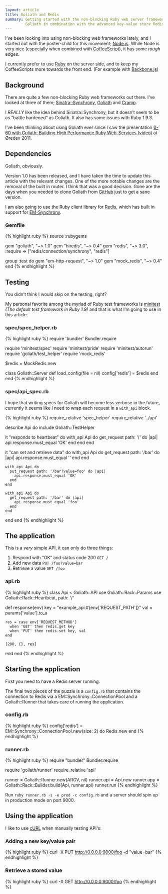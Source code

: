 ```yaml
---
layout: article
title: Goliath and Redis
summary: Getting started with the non-blocking Ruby web server framework
         Goliath in combination with the advanced key-value store Redis.
---
```

I’ve been looking into using non-blocking web frameworks lately, and I started
out with the poster-child for this movement; [Node.js](http://nodejs.org/).
While Node is very nice (especially when combined with
[CoffeeScript](http://coffeescript.org/)), it has some *rough* edges.

I currently prefer to use [Ruby](http://ruby-lang.org/) on the server side,
and to keep my CoffeeScripts more towards the front end. (For example
with [Backbone.js](http://documentcloud.github.com/backbone/))

## Background

There are quite a few non-blocking Ruby web frameworks out there.
I’ve looked at three of them;
[Sinatra::Synchrony](http://kyledrake.net/sinatra-synchrony/),
[Goliath](http://goliath.io/) and [Cramp](http://cramp.in/).

I *REALLY* like the idea behind Sinatra::Synchrony, but it doesn’t seem
to be as “battle hardened” as Goliath. It also has some issues
with Ruby 1.9.3.

I’ve been thinking about using Goliath ever since I saw the presentation
[0-60 with Goliath: Building High Performance Ruby Web-Services
](http://www.slideshare.net/igrigorik/060-with-goliath-high-performance-web-services)
([video](http://confreaks.net/videos/653)) at Øredev 2011.

## Dependencies

Goliath, obviously.

Version 1.0 has been released, and I have taken the time 
to update this article with the relevant changes. One of the 
more notable changes are the removal of the built in router.
I think that was a good decision. Gone are the days when 
you needed to clone Goliath from 
[GitHub](https://github.com/postrank-labs/goliath) 
just to get a sane version.

I am also going to use the Ruby client library for 
[Redis](http://redis.io/), which has built in support for
[EM-Synchrony](https://github.com/igrigorik/em-synchrony).

### Gemfile

{% highlight ruby %}
source :rubygems

gem "goliath", "~> 1.0"
gem "hiredis", "~> 0.4"
gem "redis",   "~> 3.0",
    :require => ["redis/connection/synchrony", "redis"]

group :test do
  gem "em-http-request", "~> 1.0"
  gem "mock_redis", "~> 0.4"
end
{% endhighlight %}

## Testing

You didn’t think I would skip on the testing, right?

My personal favorite among the myriad of Ruby test frameworks is
[minitest](https://github.com/seattlerb/minitest)
*(The default test framework in Ruby 1.9)* and that is
what I’m going to use in this article.

### spec/spec_helper.rb

{% highlight ruby %}
require 'bundler'
Bundler.require

require 'minitest/spec'
require 'minitest/pride'
require 'minitest/autorun'
require 'goliath/test_helper'
require 'mock_redis'

$redis = MockRedis.new

class Goliath::Server
  def load_config(file = nil)
    config['redis'] = $redis
  end
end
{% endhighlight %}

### spec/api_spec.rb

I hope that writing specs for Goliath will become less verbose in the
future, currently it seems like I need to wrap each request in a
`with_api` block.

{% highlight ruby %}
require_relative 'spec_helper'
require_relative '../api'

describe Api do
  include Goliath::TestHelper

  it "responds to heartbeat" do
    with_api Api do
      get_request path: '/' do |api|
        api.response.must_equal 'OK'
      end
    end
  end

  it "can set and retrieve data" do
    with_api Api do
      get_request path: '/bar' do |api|
        api.response.must_equal ''
      end
    end

    with_api Api do
      put_request path: '/bar?value=foo' do |api|
        api.response.must_equal 'OK'
      end
    end

    with_api Api do
      get_request path: '/bar' do |api|
        api.response.must_equal 'foo'
      end
    end
  end
end
{% endhighlight %}

## The application

This is a _very_ simple API, it can only do three things:

 1. Respond with “OK” and status code 200 `GET /`
 2. Add new data `PUT /foo?value=bar`
 3. Retrieve a value `GET /foo`

### api.rb

{% highlight ruby %}
class Api < Goliath::API
  use Goliath::Rack::Params
  use Goliath::Rack::Heartbeat, path: '/'

  def response(env)
    key = "example_api:#{env['REQUEST_PATH']}"
    val = params['value'].to_a

    res = case env['REQUEST_METHOD']
      when 'GET' then redis.get key
      when 'PUT' then redis.set key, val
    end

    [200, {}, res]
  end
end
{% endhighlight %} 

## Starting the application

First you need to have a Redis server running.

The final two pieces of the puzzle is a `config.rb` that contains the connection to Redis via a
EM::Synchrony::ConnectionPool and a Goliath::Runner that takes care of running the application.

### config.rb

{% highlight ruby %}
config['redis'] = EM::Synchrony::ConnectionPool.new(size: 2) do
  Redis.new
end
{% endhighlight %} 

### runner.rb

{% highlight ruby %}
require "bundler"
Bundler.require

require 'goliath/runner'
require_relative 'api'

runner = Goliath::Runner.new(ARGV, nil)
runner.api = Api.new
runner.app = Goliath::Rack::Builder.build(Api, runner.api)
runner.run
{% endhighlight %}


Run `ruby runner.rb -s -e prod -c config.rb` and a server should spin up in production mode on port 9000.

## Using the application

I like to use [cURL](http://curl.haxx.se/) when manually testing API's:

### Adding a new key/value pair

{% highlight ruby %}
curl -X PUT http://0.0.0.0:9000/foo -d "value=bar"
{% endhighlight %}

### Retrieve a stored value

{% highlight ruby %}
curl -X GET http://0.0.0.0:9000/foo
{% endhighlight %}
